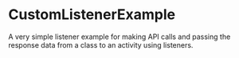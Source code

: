 # CustomListenerExample
A very simple listener example for making API calls and passing the response data from a class to an activity using listeners.
